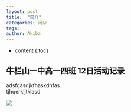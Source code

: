 ```yaml
---
layout: post
title:  "简介"
categories: 闲杂
tags:
author: Akiba
---
```


* content
{:toc}

## 牛栏山一中高一四班 12日活动记录
adsfgasdjkfhaskdhfas  
tjhqerkljtklasd

![](https://img.alicdn.com/tfs/TB1LBzjOpXXXXcnXpXXXXXXXXXX-154-71.png)
